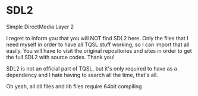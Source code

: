 # SDL2

Simple DirectMedia Layer 2

I regret to inform you that you will NOT find SDL2 here. Only the files that I need myself in order to have all TQSL stuff working, so I can import that all easily. 
You will have to visit the original repositories and sites in order to get the full SDL2 with source codes. Thank you!

SDL2 is not an official part of TQSL, but it's only required to have as a dependency and I hate having to search all the time, that's all.

Oh yeah, all dll files and lib files require 64bit compiling
